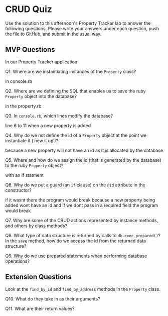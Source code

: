 # CRUD Quiz

Use the solution to this afternoon's Property Tracker lab to answer the following questions. Please write your answers under each question, push the file to GitHub, and submit in the usual way.

## MVP Questions

In our Property Tracker application:

Q1. Where are we instantiating instances of the `Property` class?

in console.rb

Q2. Where are we defining the SQL that enables us to save the ruby `Property` object into the database?

in the property.rb

Q3. In `console.rb`, which lines modify the database?

line 6 to 11 when a new property is added

Q4. Why do we not define the id of a `Property` object at the point we instantiate it (‘new it up’)?

because a new property will not have an id as it is allocated by the database

Q5. Where and how do we assign the id (that is generated by the database) to the ruby `Property` object?

with an if statment

Q6. Why do we put a guard (an `if` clause) on the `@id` attribute in the constructor?

if it wasnt there the program would break because a new property being added wont have an id and if we dont pass in a required field the program would break

Q7. Why are some of the CRUD actions represented by instance methods, and others by class methods?



Q8. What type of data structure is returned by calls to `db.exec_prepared()`? In the `save` method, how do we access the id from the returned data structure?



Q9. Why do we use prepared statements when performing database operations?



## Extension Questions

Look at the `find_by_id` and `find_by_address` methods in the `Property` class.

Q10. What do they take in as their arguments?

Q11. What are their return values?
